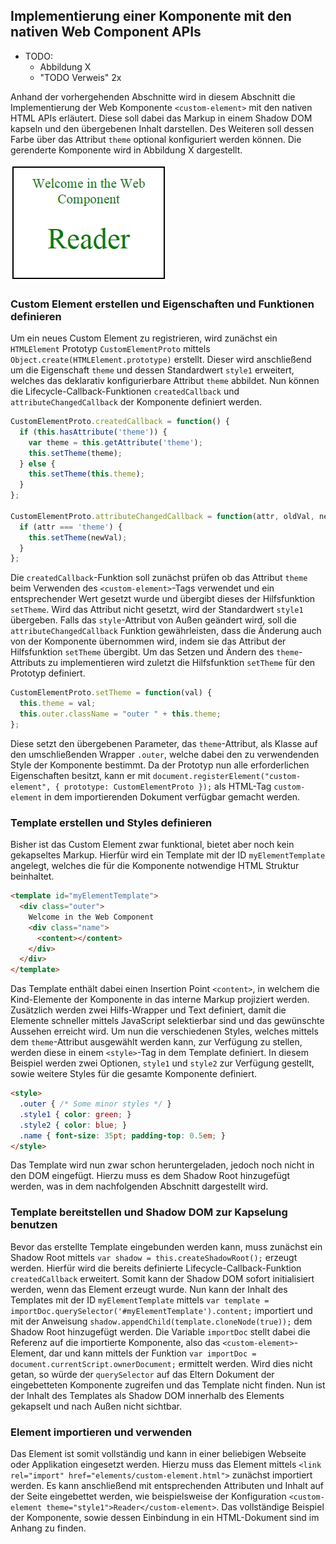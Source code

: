## Implementierung einer Komponente mit den nativen Web Component APIs

- TODO:
    - Abbildung X
    - "TODO Verweis" 2x

Anhand der vorhergehenden Abschnitte wird in diesem Abschnitt die Implementierung der Web Komponente `<custom-element>` mit den nativen HTML APIs erläutert. Diese soll dabei das Markup in einem Shadow DOM kapseln und den übergebenen Inhalt darstellen. Des Weiteren soll dessen Farbe über das Attribut `theme` optional konfiguriert werden können. Die gerenderte Komponente wird in Abbildung X dargestellt.

![Bild: Gerenderte Web Komponente mit nativen APIs](images/7-beispiel.jpg "Gerenderte Web Komponente mit nativen APIs")


### Custom Element erstellen und Eigenschaften und Funktionen definieren

Um ein neues Custom Element zu registrieren, wird zunächst ein `HTMLElement` Prototyp `CustomElementProto` mittels `Object.create(HTMLElement.prototype)` erstellt. Dieser wird anschließend um die Eigenschaft `theme` und dessen Standardwert `style1` erweitert, welches das deklarativ konfigurierbare Attribut `theme` abbildet. Nun können die Lifecycle-Callback-Funktionen `createdCallback` und `attributeChangedCallback` der Komponente definiert werden.

```javascript
CustomElementProto.createdCallback = function() {
  if (this.hasAttribute('theme')) {
    var theme = this.getAttribute('theme');
    this.setTheme(theme);
  } else {
    this.setTheme(this.theme);
  }
};

CustomElementProto.attributeChangedCallback = function(attr, oldVal, newVal) {
  if (attr === 'theme') {
    this.setTheme(newVal);
  }
};
```

Die `createdCallback`-Funktion soll zunächst prüfen ob das Attribut `theme` beim Verwenden des `<custom-element>`-Tags verwendet und ein entsprechender Wert gesetzt wurde und übergibt dieses der Hilfsfunktion `setTheme`. Wird das Attribut nicht gesetzt, wird der Standardwert `style1` übergeben. Falls das `style`-Attribut von Außen geändert wird, soll die `attributeChangedCallback` Funktion gewährleisten, dass die Änderung auch von der Komponente übernommen wird, indem sie das Attribut der Hilfsfunktion `setTheme` übergibt. Um das Setzen und Ändern des `theme`-Attributs zu implementieren wird zuletzt die Hilfsfunktion `setTheme` für den Prototyp definiert.

```javascript
CustomElementProto.setTheme = function(val) {
  this.theme = val;
  this.outer.className = "outer " + this.theme;
};
```

Diese setzt den übergebenen Parameter, das `theme`-Attribut, als Klasse auf den umschließenden Wrapper `.outer`, welche dabei den zu verwendenden Style der Komponente bestimmt. Da der Prototyp nun alle erforderlichen Eigenschaften besitzt, kann er mit `document.registerElement("custom-element", { prototype: CustomElementProto });` als HTML-Tag `custom-element` in dem importierenden Dokument verfügbar gemacht werden.


### Template erstellen und Styles definieren

Bisher ist das Custom Element zwar funktional, bietet aber noch kein gekapseltes Markup. Hierfür wird ein Template mit der ID `myElementTemplate` angelegt, welches die für die Komponente notwendige HTML Struktur beinhaltet.

```html
<template id="myElementTemplate">
  <div class="outer">
    Welcome in the Web Component
    <div class="name">
      <content></content>
    </div>
  </div>
</template>
```

Das Template enthält dabei einen Insertion Point `<content>`, in welchem die Kind-Elemente der Komponente in das interne Markup projiziert werden. Zusätzlich werden zwei Hilfs-Wrapper und Text definiert, damit die Elemente schneller mittels JavaScript selektierbar sind und das gewünschte Aussehen erreicht wird. Um nun die verschiedenen Styles, welches mittels dem `theme`-Attribut ausgewählt werden kann, zur Verfügung zu stellen, werden diese in einem `<style>`-Tag in dem Template definiert. In diesem Beispiel werden zwei Optionen, `style1` und `style2` zur Verfügung gestellt, sowie weitere Styles für die gesamte Komponente definiert.

```html
<style>
  .outer { /* Some minor styles */ }
  .style1 { color: green; }
  .style2 { color: blue; }
  .name { font-size: 35pt; padding-top: 0.5em; }
</style>
```

Das Template wird nun zwar schon heruntergeladen, jedoch noch nicht in den DOM eingefügt. Hierzu muss es dem Shadow Root hinzugefügt werden, was in dem nachfolgenden Abschnitt dargestellt wird.


### Template bereitstellen und Shadow DOM zur Kapselung benutzen

Bevor das erstellte Template eingebunden werden kann, muss zunächst ein Shadow Root mittels `var shadow = this.createShadowRoot();` erzeugt werden. Hierfür wird die bereits definierte Lifecycle-Callback-Funktion `createdCallback` erweitert. Somit kann der Shadow DOM sofort initialisiert werden, wenn das Element erzeugt wurde. Nun kann der Inhalt des Templates mit der ID `myElementTemplate` mittels `var template = importDoc.querySelector('#myElementTemplate').content;` importiert und mit der Anweisung `shadow.appendChild(template.cloneNode(true));` dem Shadow Root hinzugefügt werden. Die Variable `importDoc` stellt dabei die Referenz auf die importierte Komponente, also das `<custom-element>`-Element, dar und kann mittels der Funktion `var importDoc = document.currentScript.ownerDocument;` ermittelt werden. Wird dies nicht getan, so würde der `querySelector` auf das Eltern Dokument der eingebetteten Komponente zugreifen und das Template nicht finden. Nun ist der Inhalt des Templates als Shadow DOM innerhalb des Elements gekapselt und nach Außen nicht sichtbar.


### Element importieren und verwenden

Das Element ist somit vollständig und kann in einer beliebigen Webseite oder Applikation eingesetzt werden. Hierzu muss das Element mittels `<link rel="import" href="elements/custom-element.html">` zunächst importiert werden. Es kann anschließend mit entsprechenden Attributen und Inhalt auf der Seite eingebettet werden, wie beispielsweise der Konfiguration `<custom-element theme="style1">Reader</custom-element>`. Das vollständige Beispiel der Komponente, sowie dessen Einbindung in ein HTML-Dokument sind im Anhang zu finden.
